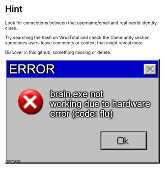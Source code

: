 # Hint
Look for connections between that username/email and real-world identity clues.

Try searching the hash on VirusTotal and check the Community section sometimes users leave comments or context that might reveal more.

Discover in this github, something missing or delete. 

![Alt Text](https://github.com/0xPis/APK-SHA1/blob/main/c77e3686-7679-48fd-b04f-d13d6a78057f.jpg)
